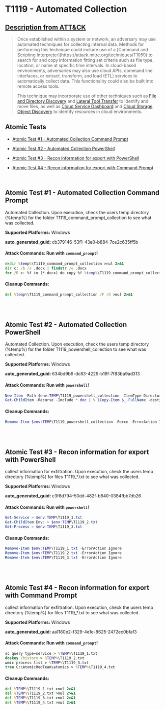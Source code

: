 # T1119 - Automated Collection
## [Description from ATT&CK](https://attack.mitre.org/techniques/T1119)
<blockquote>Once established within a system or network, an adversary may use automated techniques for collecting internal data. Methods for performing this technique could include use of a [Command and Scripting Interpreter](https://attack.mitre.org/techniques/T1059) to search for and copy information fitting set criteria such as file type, location, or name at specific time intervals. In cloud-based environments, adversaries may also use cloud APIs, command line interfaces, or extract, transform, and load (ETL) services to automatically collect data. This functionality could also be built into remote access tools. 

This technique may incorporate use of other techniques such as [File and Directory Discovery](https://attack.mitre.org/techniques/T1083) and [Lateral Tool Transfer](https://attack.mitre.org/techniques/T1570) to identify and move files, as well as [Cloud Service Dashboard](https://attack.mitre.org/techniques/T1538) and [Cloud Storage Object Discovery](https://attack.mitre.org/techniques/T1619) to identify resources in cloud environments.</blockquote>

## Atomic Tests

- [Atomic Test #1 - Automated Collection Command Prompt](#atomic-test-1---automated-collection-command-prompt)

- [Atomic Test #2 - Automated Collection PowerShell](#atomic-test-2---automated-collection-powershell)

- [Atomic Test #3 - Recon information for export with PowerShell](#atomic-test-3---recon-information-for-export-with-powershell)

- [Atomic Test #4 - Recon information for export with Command Prompt](#atomic-test-4---recon-information-for-export-with-command-prompt)


<br/>

## Atomic Test #1 - Automated Collection Command Prompt
Automated Collection. Upon execution, check the users temp directory (%temp%) for the folder T1119_command_prompt_collection
to see what was collected.

**Supported Platforms:** Windows


**auto_generated_guid:** cb379146-53f1-43e0-b884-7ce2c635ff5b






#### Attack Commands: Run with `command_prompt`! 


```cmd
mkdir %temp%\T1119_command_prompt_collection >nul 2>&1
dir c: /b /s .docx | findstr /e .docx
for /R c: %f in (*.docx) do copy %f %temp%\T1119_command_prompt_collection
```

#### Cleanup Commands:
```cmd
del %temp%\T1119_command_prompt_collection /F /Q >nul 2>&1
```





<br/>
<br/>

## Atomic Test #2 - Automated Collection PowerShell
Automated Collection. Upon execution, check the users temp directory (%temp%) for the folder T1119_powershell_collection
to see what was collected.

**Supported Platforms:** Windows


**auto_generated_guid:** 634bd9b9-dc83-4229-b19f-7f83ba9ad313






#### Attack Commands: Run with `powershell`! 


```powershell
New-Item -Path $env:TEMP\T1119_powershell_collection -ItemType Directory -Force | Out-Null
Get-ChildItem -Recurse -Include *.doc | % {Copy-Item $_.FullName -destination $env:TEMP\T1119_powershell_collection}
```

#### Cleanup Commands:
```powershell
Remove-Item $env:TEMP\T1119_powershell_collection -Force -ErrorAction Ignore | Out-Null
```





<br/>
<br/>

## Atomic Test #3 - Recon information for export with PowerShell
collect information for exfiltration. Upon execution, check the users temp directory (%temp%) for files T1119_*.txt
to see what was collected.

**Supported Platforms:** Windows


**auto_generated_guid:** c3f6d794-50dd-482f-b640-0384fbb7db26






#### Attack Commands: Run with `powershell`! 


```powershell
Get-Service > $env:TEMP\T1119_1.txt
Get-ChildItem Env: > $env:TEMP\T1119_2.txt
Get-Process > $env:TEMP\T1119_3.txt
```

#### Cleanup Commands:
```powershell
Remove-Item $env:TEMP\T1119_1.txt -ErrorAction Ignore
Remove-Item $env:TEMP\T1119_2.txt -ErrorAction Ignore
Remove-Item $env:TEMP\T1119_3.txt -ErrorAction Ignore
```





<br/>
<br/>

## Atomic Test #4 - Recon information for export with Command Prompt
collect information for exfiltration. Upon execution, check the users temp directory (%temp%) for files T1119_*.txt
to see what was collected.

**Supported Platforms:** Windows


**auto_generated_guid:** aa1180e2-f329-4e1e-8625-2472ec0bfaf3






#### Attack Commands: Run with `command_prompt`! 


```cmd
sc query type=service > %TEMP%\T1119_1.txt
doskey /history > %TEMP%\T1119_2.txt
wmic process list > %TEMP%\T1119_3.txt
tree C:\AtomicRedTeam\atomics > %TEMP%\T1119_4.txt
```

#### Cleanup Commands:
```cmd
del %TEMP%\T1119_1.txt >nul 2>&1
del %TEMP%\T1119_2.txt >nul 2>&1
del %TEMP%\T1119_3.txt >nul 2>&1
del %TEMP%\T1119_4.txt >nul 2>&1
```





<br/>
